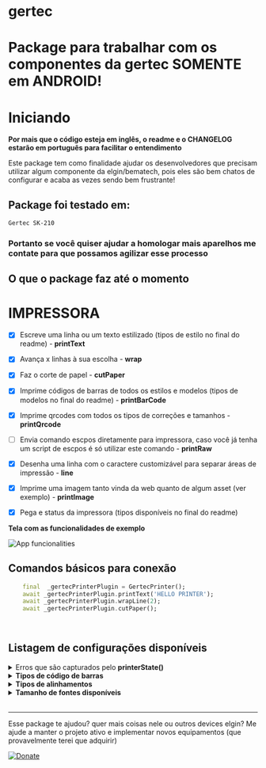 # gertec
<h1> Package para trabalhar com os componentes da gertec <strong>SOMENTE em ANDROID! </strong></h1>


# Iniciando
**Por mais que o código esteja em inglês, o readme e o CHANGELOG estarão em português para facilitar o entendimento**

Este package tem como finalidade ajudar os desenvolvedores que precisam utilizar algum componente da elgin/bematech, pois eles são bem chatos de configurar e acaba as vezes sendo bem frustrante!


 ## Package foi testado em:
```bash
Gertec SK-210 
```

### Portanto se você quiser ajudar a homologar mais aparelhos me contate para que possamos agilizar esse processo   
## O que o package faz até o momento

# IMPRESSORA
- [x] Escreve uma linha ou um texto estilizado (tipos de estilo no final do readme) -  **printText**
- [x] Avança x linhas à sua escolha - **wrap**
- [x] Faz o corte de papel - **cutPaper**
- [x] Imprime códigos de barras de todos os estilos e modelos (tipos de modelos no final do readme) - **printBarCode**
- [x] Imprime qrcodes com todos os tipos de correções e tamanhos - **printQrcode**
- [ ] Envia comando escpos diretamente para impressora, caso você já tenha um script de escpos é só utilizar este comando  - **printRaw**
- [x] Desenha uma linha com o caractere customizável para separar áreas de impressão  - **line**
- [x] Imprime uma imagem tanto vinda da web quanto de algum asset (ver exemplo) - **printImage**
- [x] Pega e status da impressora (tipos disponíveis no final do readme)





**Tela com as funcionalidades de exemplo**

![App funcionalities](https://github.com/brasizza/gertec/blob/master/resources/print.png)

## Comandos básicos para conexão ##

```dart
    final  _gertecPrinterPlugin = GertecPrinter();
    await _gertecPrinterPlugin.printText('HELLO PRINTER');
    await _gertecPrinterPlugin.wrapLine(2);
    await _gertecPrinterPlugin.cutPaper();
    
   
```
## Listagem de configurações disponíveis


<details>
<summary>Erros que são capturados pelo  <strong>printerState()</strong></summary>


```dart
///Where in the barcode the text will be show
enum PrinterState {
  PRINTER_STATE_NORMAL(0),
  PRINTER_STATE_NOPAPER(1),
  PRINTER_STATE_HIGHTEMP(2),
  PRINTER_STATE_UNKNOWN(3),
  PRINTER_STATE_NOT_OPEN(4),
  PRINTER_STATE_DEV_ERROR(5),
  PRINTER_STATE_LOWVOL_ERROR(6),
  PRINTER_STATE_BUSY(7),
  PRINTER_STATE_CUT(8),
  PRINTER_STATE_OUT(9),
  PRINTER_PAPER_RUN_OUT(10),
  PRINTER_COVER_OPEN(11),
  PRINT_ERROR_PARAMETER(12);

  const PrinterState(this.value);
  final int value;
}

```
</details>



<details>
<summary><strong>Tipos de código de barras</strong></summary>

```dart
enum BarCodeType {
  BARCODE_TYPE_UPCA(65),
  BARCODE_TYPE_UPCE(66),
  BARCODE_TYPE_JAN13(67),
  BARCODE_TYPE_JAN8(68),
  BARCODE_TYPE_CODE39(69),
  BARCODE_TYPE_ITF(70),
  BARCODE_TYPE_CODEBAR(71),
  BARCODE_TYPE_CODE93(72),
  BARCODE_TYPE_CODE128(73);

  const BarCodeType(this.value);
  final int value;
}
```

</details>



<details>
<summary><strong>Tipos de alinhamentos</strong></summary>

```dart
enum PrintAlign {
  LEFT(0),
  CENTER(1),
  RIGHT(2);

  final int value;
  const PrintAlign(this.value);
}
```
</details>





<details>
<summary><strong>Tamanho de fontes disponíveis</strong></summary>

```dart
enum FontSize {
  SMALL(4),
  NORMAL(8),
  LARGE(16),
  XLARGE(24);

  final int value;
  const FontSize(this.value);
}
```
</details>






<br>
<hr>
Esse package te ajudou? quer mais coisas nele ou outros devices elgin? Me ajude a manter o projeto ativo e implementar novos equipamentos (que provavelmente terei que adquirir)

[![Donate](https://img.shields.io/badge/Donate-PayPal-green.svg)](https://www.paypal.com/donate?business=5BMWJ9CYNVDAE&no_recurring=0&currency_code=BRL)
